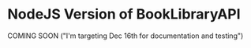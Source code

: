 # NodeJS Version of BookLibraryAPI
COMING SOON ("I'm targeting Dec 16th for documentation and testing")